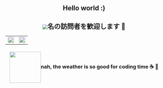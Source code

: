 <h2 align="center">Hello world :) </h2>

<p>
  <h2 align="center"><a href="https://count.getloli.com/"><img src="https://count.getloli.com/get/@:coder7eeN?theme=rule34" align="center"></a>名の訪問者を歓迎します 👋 </h2>
</p>

<table style="width: 100; border-collapse: collapse; border: none;">
    <tr style="border: none;">
        <td style="border: none;">
            <a href="https://github.com/coder7eeN">
                <img src="https://github-readme-stats.vercel.app/api?username=coder7eeN&count_private=true&show_icons=true&theme=radical&hide=issues" width="100%" />
            </a>
        </td>
        <td style="border: none;">
            <a href="https://github.com/coder7eeN">
                <img src="https://github-readme-stats.vercel.app/api/top-langs/?username=coder7eeN&layout=compact&theme=radical&custom_title=Top%20Languages" width="100%" />
            </a>
        </td>
    </tr>
</table>

<p>
  <h3 align="center"><img src="https://weather-icon.journeyad.repl.co/@danang?v=1" align="center" width="100" heigh="100">nah, the weather is so good for coding time ☕ 🍵</h3>
</p>

<!-- [![Huy Pham's GitHub stats](https://github-readme-stats.vercel.app/api?username=coder7een&count_private=true&show_icons=true&theme=radical&hide=issues)](https://github.com/coder7eeN) 
[![Top Langs](https://github-readme-stats.vercel.app/api/top-langs/?username=coder7een&layout=compact&theme=radical)](https://github.com/coder7eeN) -->

